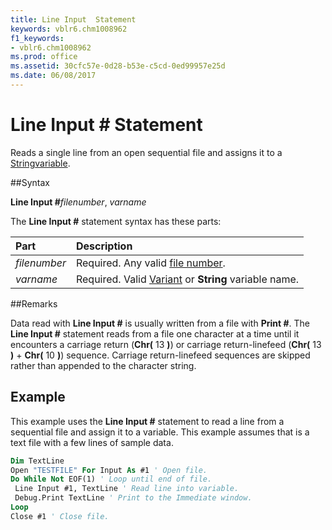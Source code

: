 ```yaml
---
title: Line Input  Statement
keywords: vblr6.chm1008962
f1_keywords:
- vblr6.chm1008962
ms.prod: office
ms.assetid: 30cfc57e-0d28-b53e-c5cd-0ed99957e25d
ms.date: 06/08/2017
---
```



# Line Input # Statement

Reads a single line from an open sequential file and assigns it to a [String](../../Glossary/vbe-glossary.md)[variable](../../Glossary/vbe-glossary.md).

##Syntax

**Line Input #**_filenumber_, _varname_

The  **Line Input #** statement syntax has these parts:


|**Part**|**Description**|
|:-----|:-----|
| _filenumber_|Required. Any valid [file number](../../Glossary/vbe-glossary.md).|
| _varname_|Required. Valid [Variant](../../Glossary/vbe-glossary.md) or **String** variable name.|

##Remarks

Data read with  **Line Input #** is usually written from a file with **Print #**.
The  **Line Input #** statement reads from a file one character at a time until it encounters a carriage return (**Chr(** 13 **)**) or carriage return-linefeed (**Chr(** 13 **)** + **Chr(** 10 **)**) sequence. Carriage return-linefeed sequences are skipped rather than appended to the character string.

## Example

This example uses the  **Line Input #** statement to read a line from a sequential file and assign it to a variable. This example assumes that is a text file with a few lines of sample data.


```vb
Dim TextLine 
Open "TESTFILE" For Input As #1 ' Open file. 
Do While Not EOF(1) ' Loop until end of file. 
 Line Input #1, TextLine ' Read line into variable. 
 Debug.Print TextLine ' Print to the Immediate window. 
Loop 
Close #1 ' Close file. 

```


